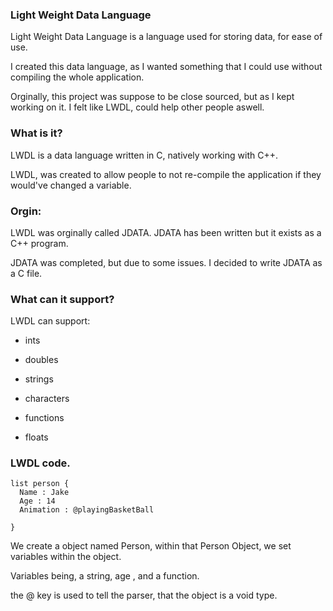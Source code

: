 ### Light Weight Data Language
Light Weight Data Language is a language used for storing data, for ease of use.

I created this data language, as I wanted something that I could use without compiling the whole application.

Orginally, this project was suppose to be close sourced, but as I kept working on it. I felt like LWDL, could help other people aswell.





### What is it? 
LWDL is a data language written in C, natively working with C++.

LWDL, was created to allow people to not re-compile the application if they would've changed a variable.

### Orgin:
LWDL was orginally called JDATA. JDATA has been written but it exists as a C++ program.

JDATA was completed, but due to some issues. I decided to write JDATA as a C file.

### What can it support? 
  LWDL can support:
  
  - ints
  
  - doubles
  
  - strings
  
  - characters
  
  - functions
  
  - floats
  
 
### LWDL code.
```
list person {
  Name : Jake
  Age : 14
  Animation : @playingBasketBall

}
```
We create a object named Person, within that Person Object, we set variables within the object.

Variables being, a string, age , and a function.

the @ key is used to tell the parser, that the object is a void type. 
